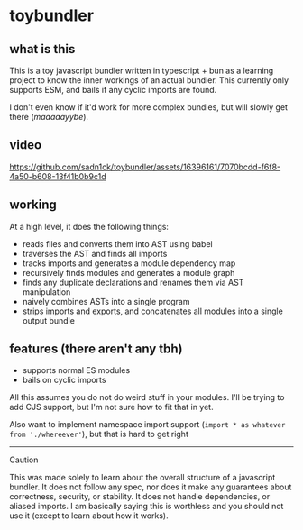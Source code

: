 # toybundler

## what is this

This is a toy javascript bundler written in typescript + bun as a learning project to know the inner workings of an actual bundler. This currently only supports ESM, and bails if any cyclic imports are found.

I don't even know if it'd work for more complex bundles, but will slowly get there (_maaaaayybe_).

## video

https://github.com/sadn1ck/toybundler/assets/16396161/7070bcdd-f6f8-4a50-b608-13f41b0b9c1d

## working

At a high level, it does the following things:

- reads files and converts them into AST using babel
- traverses the AST and finds all imports
- tracks imports and generates a module dependency map
- recursively finds modules and generates a module graph
- finds any duplicate declarations and renames them via AST manipulation
- naively combines ASTs into a single program
- strips imports and exports, and concatenates all modules into a single output bundle

## features (there aren't any tbh)

- supports normal ES modules
- bails on cyclic imports

All this assumes you do not do weird stuff in your modules. I'll be trying to add CJS support, but I'm not sure how to fit that in yet.

Also want to implement namespace import support (`import * as whatever from './whereever'`), but that is hard to get right

---

> [!CAUTION]
> This was made solely to learn about the overall structure of a javascript bundler. It does not follow any spec, nor does it make any guarantees about correctness, security, or stability. It does not handle dependencies, or aliased imports.
> I am basically saying this is worthless and you should not use it (except to learn about how it works).
